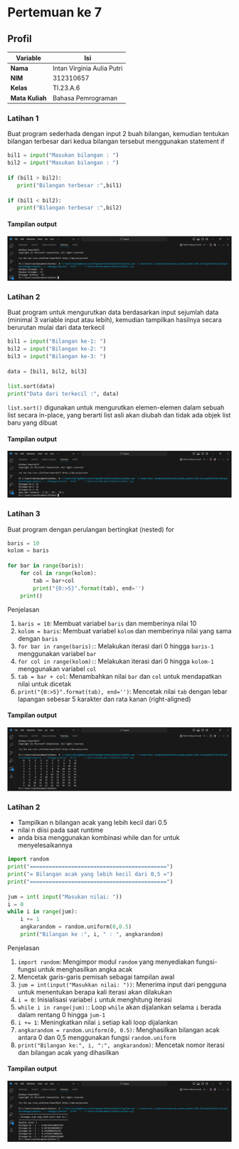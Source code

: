 # Pertemuan ke 7

## Profil
| Variable | Isi |
| -------- | --- |
| **Nama** | Intan Virginia Aulia Putri |
| **NIM** | 312310657 |
| **Kelas** | TI.23.A.6 |
| **Mata Kuliah** | Bahasa Pemrograman |

### Latihan 1
Buat program sederhada dengan input 2 buah bilangan, kemudian tentukan bilangan terbesar dari kedua bilangan tersebut menggunakan statement if
``` Python
bil1 = input("Masukan bilangan : ")
bil2 = input("Masukan bilangan : ")

if (bil1 > bil2):
   print("Bilangan terbesar :",bil1)

if (bil1 < bil2):
   print("Bilangan terbesar :",bil2)
```

#### Tampilan output
![gambar 2](screenshot/ss2.png)

### Latihan 2
Buat program untuk mengurutkan data berdasarkan input sejumlah data (minimal 3 variable input atau lebih), kemudian tampilkan hasilnya secara berurutan mulai dari data terkecil
``` Python
bil1 = input("Bilangan ke-1: ")
bil2 = input("Bilangan ke-2: ")
bil3 = input("Bilangan ke-3: ")

data = [bil1, bil2, bil3]

list.sort(data)
print("Data dari terkecil :", data)
```
`list.sort()` digunakan untuk mengurutkan elemen-elemen dalam sebuah list secara in-place, yang berarti list asli akan diubah dan tidak ada objek list baru yang dibuat

#### Tampilan output
![gambar 4](screenshot/ss4.png)

### Latihan 3
Buat program dengan perulangan bertingkat (nested) for
``` Python
baris = 10
kolom = baris

for bar in range(baris):
    for col in range(kolom):
        tab = bar+col
        print("{0:>5}".format(tab), end='')
    print()
```
Penjelasan
1. `baris = 10`: Membuat variabel `baris` dan memberinya nilai 10
2. `kolom = baris`: Membuat variabel `kolom` dan memberinya nilai yang sama dengan `baris`
3. `for bar in range(baris):`: Melakukan iterasi dari 0 hingga `baris-1` menggunakan variabel `bar`
4. `for col in range(kolom):`: Melakukan iterasi dari 0 hingga `kolom-1` menggunakan variabel `col`
5. `tab = bar + col`: Menambahkan nilai `bar` dan `col` untuk mendapatkan nilai untuk dicetak
6. `print("{0:>5}".format(tab), end='')`: Mencetak nilai `tab` dengan lebar lapangan sebesar 5 karakter dan rata kanan (right-aligned)
   
#### Tampilan output
![gambar 6](screenshot/ss6.png)

### Latihan 2
- Tampilkan n bilangan acak yang lebih kecil dari 0.5
- nilai n diisi pada saat runtime
- anda bisa menggunakan kombinasi while dan for untuk menyelesaikannya
``` Python
import random
print("===========================================")
print("= Bilangan acak yang lebih kecil dari 0,5 =")
print("===========================================")

jum = int( input("Masukan nilai: "))
i = 0
while i in range(jum):
    i += 1
    angkarandom = random.uniform(0,0.5)
    print("Bilangan ke :", i, " : ", angkarandom)
```
Penjelasan
1. `import random`: Mengimpor modul `random` yang menyediakan fungsi-fungsi untuk menghasilkan angka acak
2. Mencetak garis-garis pemisah sebagai tampilan awal
3. `jum = int(input("Masukkan nilai: "))`: Menerima input dari pengguna untuk menentukan berapa kali iterasi akan dilakukan
4. `i = 0`: Inisialisasi variabel `i` untuk menghitung iterasi
5. `while i in range(jum):`: Loop `while` akan dijalankan selama `i` berada dalam rentang 0 hingga `jum-1`
6. `i += 1`: Meningkatkan nilai `i` setiap kali loop dijalankan
7. `angkarandom = random.uniform(0, 0.5)`: Menghasilkan bilangan acak antara 0 dan 0,5 menggunakan fungsi `random.uniform`
8. `print("Bilangan ke:", i, ":", angkarandom)`: Mencetak nomor iterasi dan bilangan acak yang dihasilkan

#### Tampilan output
![gambar 8](screenshot/ss8.png)
